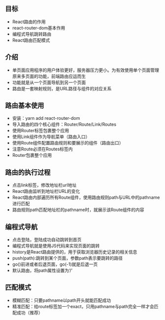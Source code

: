 ## 目标
- React路由的作用
- react-router-dom基本作用
- 编程式导航跳转路由
- React路由匹配模式

## 介绍
- 单页面应用程序的用户体验更好，服务器压力更小。为有效使用单个页面管理原来多页面的功能，前端路由应运而生   
- 功能就是从一个页面导航到另一个页面
- 路由是一套映射规则，是URL路径与组件的对应关系

## 路由基本使用
- 安装：yarn add react-router-dom
- 导入路由的四个核心组件：Router/Route/Link/Routes
- 使用Router标签包裹整个应用
- 使用Link组件作为导航菜单（路由入口）
- 使用Route组件配置路由规则和要展示的组件（路由出口）
- 注意Route必须在Routes标签内
- Router包裹整个应用

## 路由的执行过程
- 点击link标签，修改地址栏url地址
- React路由监听到地址栏URL的变化
- React路由内部遍历所有Route组件，使用路由规则path与URL中的pathname进行匹配
- 路由规则path匹配地址栏的pathname时，就展示该Route组件的内容

## 编程式导航
- 点击登陆，登陆成功自动跳转到首页
- 编程式导航就是使用JS代码来实现页面的跳转
- history是React路由提供的，用于获取浏览器历史记录的相关信息
- push(path):跳转到某个页面，参数path表示要跳转的路径
- go()前进或者后退页面，go(-1)就是后退一页
- 默认路由，将path属性设置为‘/’

## 匹配模式
- 模糊匹配：只要pathname以path开头就能匹配成功
- 精准匹配：给route标签加一个exact，只用pathname与path完全一样才会匹配成功（推荐）


